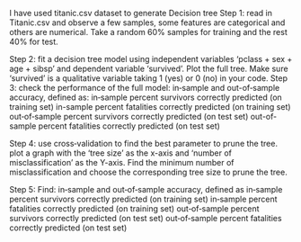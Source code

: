 I have used titanic.csv dataset to generate Decision tree
Step 1: read in Titanic.csv and observe a few samples, 
some features are categorical and others are numerical. 
Take a random 60% samples for training and the rest 40% for test.

Step 2: fit a decision tree model using independent variables ‘pclass + sex + age + sibsp’ and dependent variable ‘survived’. 
Plot the full tree. Make sure ‘survived’ is a qualitative variable taking 1 (yes) or 0 (no) in your code. 
Step 3: check the performance of the full model: 
in‐sample and out-of‐sample accuracy, defined as: 
in‐sample percent survivors correctly predicted (on training set) 
in-sample percent fatalities correctly predicted (on training set) 
out‐of‐sample percent survivors correctly predicted (on test set)
out-of‐sample percent fatalities correctly predicted (on test set)

Step 4: use cross‐validation to find the best parameter to prune the tree. 
plot a graph with the ‘tree size’ as the x-axis and ‘number of misclassification’ as the Y-axis.
Find the minimum number of misclassification and choose the corresponding tree size to prune the tree. 

Step 5: Find:
in‐sample and out‐of‐sample accuracy, defined as
in‐sample percent survivors correctly predicted (on training set) 
in‐sample percent fatalities correctly predicted (on training set) 
out‐of‐sample percent survivors correctly predicted (on test set) 
out‐of‐sample percent fatalities correctly predicted (on test set)
